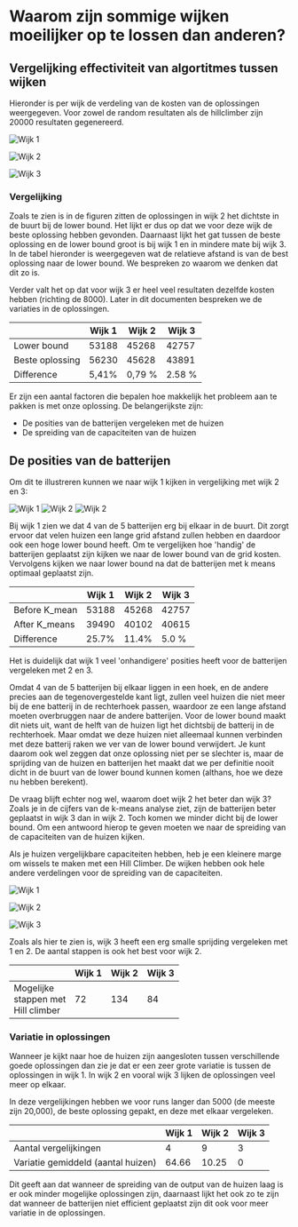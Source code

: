 <!-- # SmartGrid December 2018
Philip Oosterholt
Mohamed Baioumy
Thomas Hoedeman -->

# Waarom zijn sommige wijken moeilijker op te lossen dan anderen?

## Vergelijking effectiviteit van algortitmes tussen wijken
Hieronder is per wijk de verdeling van de kosten van de oplossingen weergegeven. Voor zowel de random resultaten als de hillclimber zijn 20000 resultaten gegenereerd.

![Wijk 1](Pictures/wijk1_distribution.png)

![Wijk 2](Pictures/wijk2_distribution.png)  

![Wijk 3](Pictures/wijk3_distribution.png)


### Vergelijking
Zoals te zien is in de figuren zitten de oplossingen in wijk 2 het dichtste in de buurt bij de lower bound. Het lijkt er dus op dat we voor deze wijk de beste oplossing hebben gevonden. Daarnaast lijkt het gat tussen de beste oplossing en de lower bound groot is bij wijk 1 en in mindere mate bij wijk 3. In de tabel hieronder is weergegeven wat de relatieve afstand is van de best oplossing naar de lower bound. We bespreken zo waarom we denken dat dit zo is.

Verder valt het op dat voor wijk 3 er heel veel resultaten dezelfde kosten hebben (richting de 8000). Later in dit documenten bespreken we de variaties in de oplossingen.

|                 | Wijk 1 | Wijk 2 | Wijk 3    |
| --------------- | ------ | ------ | ------ |
| Lower bound     | 53188  | 45268  | 42757  |
| Beste oplossing | 56230  | 45628  | 43891  |
| Difference      | 5,41%  | 0,79 % | 2.58 % |

Er zijn een aantal factoren die bepalen hoe makkelijk het probleem aan te pakken is met onze oplossing. De belangerijkste zijn:

- De posities van de batterijen vergeleken met de huizen
- De spreiding van de capaciteiten van de huizen

## De posities van de batterijen

Om dit te illustreren kunnen we naar wijk 1 kijken in vergelijking met wijk 2 en 3:

![Wijk 1](Pictures/wijk1_best_random_hillclimber.png)
![Wijk 2](Pictures/wijk2_best_random_hillclimber.png)
![Wijk 2](Pictures/wijk3_best_random_hillclimber.png)

Bij wijk 1 zien we dat 4 van de 5 batterijen erg bij elkaar in de buurt. Dit zorgt ervoor dat velen huizen een lange grid afstand zullen hebben en daardoor ook een hoge lower bound heeft. Om te vergelijken hoe 'handig' de batterijen geplaatst zijn kijken we naar de lower bound van de grid kosten. Vervolgens kijken we naar lower bound na dat de batterijen met k means optimaal geplaatst zijn.

|               | Wijk 1 | Wijk 2 | Wijk 3 |
| ------------- | ------ | ------ | ------ |
| Before K_mean | 53188  | 45268  | 42757  |
| After K_means | 39490  | 40102  | 40615  |
| Difference    | 25.7%  | 11.4%  | 5.0 %  |

Het is duidelijk dat wijk 1 veel 'onhandigere' posities heeft voor de batterijen vergeleken met 2 en 3.


Omdat 4 van de 5 batterijen bij elkaar liggen in een hoek, en de andere precies aan de tegenovergestelde kant ligt, zullen veel huizen die niet meer bij de ene batterij in de rechterhoek passen, waardoor ze een lange afstand moeten overbruggen naar de andere batterijen. Voor de lower bound maakt dit niets uit, want de helft van de huizen ligt het dichtsbij de batterij in de rechterhoek. Maar omdat we deze huizen niet alleemaal kunnen verbinden met deze batterij raken we ver van de lower bound verwijdert. Je kunt daarom ook wel zeggen dat onze oplossing niet per se slechter is, maar de sprijding van de huizen en batterijen het maakt dat we per definitie nooit dicht in de buurt van de lower bound kunnen komen (althans, hoe we deze nu hebben berekent).

De vraag blijft echter nog wel, waarom doet wijk 2 het beter dan wijk 3? Zoals je in de cijfers van de k-means analyse ziet, zijn de batterijen beter geplaatst in wijk 3 dan in wijk 2. Toch komen we minder dicht bij de lower bound. Om een antwoord hierop te geven moeten we naar de spreiding van de capaciteiten van de huizen kijken.

Als je huizen vergelijkbare capaciteiten hebben, heb je een kleinere marge om wissels te maken met een Hill Climber. De wijken hebben ook hele andere verdelingen voor de spreiding van de capaciteiten.

![Wijk 1](Pictures/spreading_wijk_1.PNG)

![Wijk 2](Pictures/spreading_wijk_2.PNG)

![Wijk 3](Pictures/spreading_wijk_3.PNG)

Zoals als hier te zien is, wijk 3 heeft een erg smalle sprijding vergeleken met 1 en 2. De aantal stappen is ook het best voor wijk 2.

|                                               | Wijk 1 | Wijk 2 | Wijk 3 |
| --------------------------------------------- | ------ | ------ | ------ |
| Mogelijke <br />stappen met<br />Hill climber | 72     | 134    | 84     |


### Variatie in oplossingen
Wanneer je kijkt naar hoe de huizen zijn aangesloten tussen verschillende goede oplossingen dan zie je dat er een zeer grote variatie is tussen de oplossingen in wijk 1. In wijk 2 en vooral wijk 3 lijken de oplossingen veel meer op elkaar.

In deze vergelijkingen hebben we voor runs langer dan 5000 (de meeste zijn 20,000), de beste oplossing gepakt, en deze met elkaar vergeleken.

|                 | Wijk 1 | Wijk 2 | Wijk 3    |
| --------------- | ------ | ------ | ------ |
| Aantal vergelijkingen | 4 | 9 | 3 |
| Variatie gemiddeld (aantal huizen) | 64.66  | 10.25  | 0  |

Dit geeft aan dat wanneer de spreiding van de output van de huizen laag is er ook minder mogelijke oplossingen zijn, daarnaast lijkt het ook zo te zijn dat wanneer de batterijen niet efficient geplaatst zijn dit ook voor meer variatie in de oplossingen.
